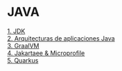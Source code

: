# JAVA

[1. JDK](./jdk/README.md) <br>
[2. Arquitecturas de aplicaciones Java](./java-application-architecture/README.md) <br>
[3. GraalVM](./graalvm/README.md) <br>
[4. Jakartaee & Microprofile](./jakartaee-microprofile/README.md) <br>
[5. Quarkus](./quarkus/README.md) <br>
